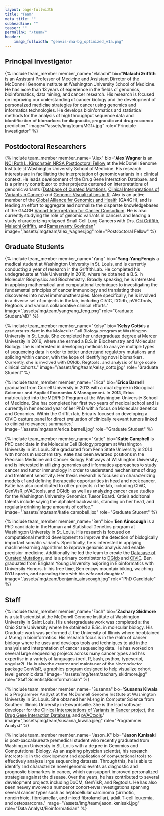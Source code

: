 ```yaml
---
layout: page-fullwidth
title: "Team"
meta_title: ""
subheadline: ""
teaser: ""
permalink: "/team/"
header:
    image_fullwidth: "genvis-dna-bg_optimized_v1a.png"
---
```


## Principal Investigator

{% include team_member member_name="Malachi" bio="<strong>Malachi Griffith</strong> is an Assistant Professor of Medicine and Assistant Director of the McDonnell Genome Institute at Washington University School of Medicine. He has more than 13 years of experience in the fields of genomics, bioinformatics, data mining, and cancer research. His research is focused on improving our understanding of cancer biology and the development of personalized medicine strategies for cancer using genomics and informatics technologies. He develops bioinformatics and statistical methods for the analysis of high throughput sequence data and identification of biomarkers for diagnostic, prognostic and drug response prediction." image="/assets/img/team/MG14.jpg" role="Principle Investigator" %}

## Postdoctoral Researchers

{% include team_member member_name="Alex" bio='<strong>Alex Wagner</strong> is an <a href="https://www.cancer.gov/grants-training/training/funding/f32">NCI Ruth L. Kirschstein NRSA Postdoctoral Fellow</a> at the McDonell Genome Institute at Washington University School of Medicine. His research interests are in facilitating the interpretation of genomic variants in a clinical context. He leads development of the <a href="http://dgidb.org">Drug Gene Interaction Database</a>, and is a primary contributor to other projects centered on interpretations of genomic variants (<a href="http://docm.info">Database of Curated Mutations</a>, <a href="http://civicdb.org">Clinical Interpretations of Variants in Cancer</a>) and <a href="https://bioconductor.org/packages/release/bioc/html/GenVisR.html">Genomic Visualizations in R</a>. Alex is an active member of the <a href="http://genomicsandhealth.org/">Global Alliance for Genomics and Health</a> (GA4GH), and is leading an effort to aggregate and normalize the disparate knowledgebases of the GA4GH <a href="http://cancervariants.org">Variant Interpretation for Cancer Consortium</a>. He is also currently studying the role of genomic variants in cancers and leading a study characterizing relapsed Small Cell Lung Cancers with Drs. <a href="http://obigriffith.org/">Obi Griffith</a>, <a href="http://obigriffith.org/">Malachi Griffith</a>, and <a href="http://oncology.wustl.edu/people/faculty/Govindan/Govindan_Bio.html">Ramaswamy Govindan</a>.' image="/assets/img/team/alex_wagner.jpg" role="Postdoctoral Fellow" %}

## Graduate Students

{% include team_member member_name="Yang" bio="<strong>Yang-Yang Feng</strong>is a medical student at Washington University in St. Louis, and is currently conducting a year of research in the Griffith Lab. He completed his undegraduate at Yale University in 2016, where he obtained a B.S. in Molecular Biophysics and Biochemistry. Broadly speaking, he is interested in applying mathematical and computational techniques to investigating the fundamental principles of cancer immunology and translating these discoveries into novel immmunotherapies. More specifically, he is involved in a diverse set of projects in the lab, including CIViC, DGIdb, pVACTools, Regtools, and various collaborative clinical efforts." image="/assets/img/team/yangyang_feng.png" role="Graduate Student/MD" %}

{% include team_member member_name="Kelsy" bio="<strong>Kelsy Cotto</strong>is a graduate student in the Molecular Cell Biology program at Washington University in St. Louis. She completed her undergraduate degree at Mercer University in 2016, where she earned a B.S. in Biochemistry and Molecular Biology. she is interested in developing methods to analyze multiple types of sequencing data in order to better understand regulatory mutations and splicing within cancer, with the hope of identifying novel biomarkers. Currently, she is involved with DGIdb, Regtools, and analysis of large scale clinical cohorts." image="/assets/img/team/kelsy_cotto.jpg" role="Graduate Student" %}

{% include team_member member_name="Erica" bio="<strong>Erica Barnell</strong> graduated from Cornell University in 2013 with a dual degree in Biological Sciences and Applied Economics & Management. In 2013, Erica matriculated into the MD/PhD Program at the Washington University School of Medicine. She has completed her first two years of medical school and is currently in her second year of her PhD with a focus on Molecular Genetics and Genomics. Within the Griffith lab, Erica is focused on developing a CIViC capture panel for direct evaluation of clinically relevant tumors linked to clinical relevances summaries." image="/assets/img/team/erica_barnell.jpg" role="Graduate Student" %}

{% include team_member member_name="Katie" bio="<strong>Katie Campbell</strong> is PhD candidate in the Molecular Cell Biology program at Washington University in St. Louis. She graduated from Penn State University in 2014 with honors in Biochemistry. Katie has been awarded positions in the Precision Medicine and Cancer Biology Pathways at Washington University, and is interested in utilizing genomics and informatics approaches to study cancer and tumor immunology in order to understand mechanisms of drug and treatment sensitivity. Her thesis research is focused on characterizing models of and defining therapeutic opportunities in head and neck cancer. Katie has also contributed to other projects in the lab, including CIViC, GenVisR, pVACtools, and DGIdb, as well as analyzing cancer case studies for the Washington University Genomics Tumor Board. Katie’s additional talents include saying the alphabet backwards, standing on her head, and regularly drinking large amounts of coffee." image="/assets/img/team/katie_campbell.jpg" role="Graduate Student" %}

{% include team_member member_name="Ben" bio='<strong>Ben Ainscough</strong> is a PhD candidate in the Human and Statistical Genetics program at Washington University in St. Louis. His research is focused on computational method development to improve the detection of biologically important somatic variants. Specifically, he is interested in applying machine learning algorithms to improve genomic analysis and enable precision medicine. Additionally, he led the team to create the <a href="http://docm.info">Database of Curated Mutations</a>, and is a primary contributor to <a href="http://dgidb.org">DGIdb</a> and <a href="http://civicdb.org">CIViC</a>. Ben graduated from Brigham Young University majoring in Bioinformatics with University Honors. In his free time, Ben enjoys mountain biking, watching BYU sports, and spending time with his wife and daughter.' image="/assets/img/team/benjamin_ainscough.jpg" role="PhD Candidate" %}

## Staff

{% include team_member member_name="Zach" bio="<strong>Zachary Skidmore</strong> is a staff scientist at the McDonell Genome Institute at Washington University in Saint Louis. His undergraduate work was completed at the Ohio State University where he obtained a B.Sc. in molecular biology. His Graduate work was performed at the University of Illinois where he obtained a M.eng in bioinformatics. His research focus is in the realm of cancer biology where he uses and develops tools and techniques to aid in the analysis and interpretation of cancer sequencing data. He has worked on several large sequencing projects across many cancer types and has expertise in a variety of languages (perl, R, bash, python, typescript, angular2). He is also the creator and maintainer of the bioconductor package GenVisR, a graphics program designed to help visualize cohort level genomic data." image="/assets/img/team/zachary_skidmore.jpg" role="Staff Scientist/Bioinformatician" %}

{% include team_member member_name="Susanna" bio='<strong>Susanna Kiwala</strong> is a Programmer Analyst at the McDonnell Genome Institute at Washington University in St. Louis. She obtained her M.eng in Computer Science from Southern Illinois University in Edwardsville. She is the lead software developer for the <a href="https://civic.genome.wustl.edu/home">Clinical Interpretations of Variants in Cancer project</a>, the <a href="http://dgidb.org/">Drug Gene Interaction Database</a>, and <a href="https://github.com/griffithlab/pVAC-Tools">pVACtools</a>.' image="/assets/img/team/susanna_kiwala.jpeg" role="Programmer Analyst" %}

{% include team_member member_name="Jason_K" bio="<strong>Jason Kunisaki</strong> is post-baccalaureate premedical student who recently graduated from Washington University in St. Louis with a degree in Genomics and Computational Biology. As an aspiring physician scientist, his research interests lie in the development and application of computational tools to effectively analyze large sequencing datasets. Through this, he is able to identify and characterize novel genomic events as diagnostic and prognostic biomarkers in cancer, which can support improved personalized strategies against the disease. Over the years, he has contributed to several development projects including DoCM, GenVisR, and Regtools. He has also been heavily involved a number of cohort-level investigations spanning several cancer types such as heptocellular carcinoma (cirrhotic, noncirrhtoic, fibrolamellar, and mixed fibrolamellar), adult T-cell leukemia, and osteosarcoma." image="/assets/img/team/jason_kunisaki.jpg" role="Data Analyst/Bioinformatician" %}
